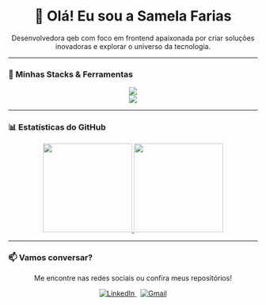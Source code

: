 <div align="center">

# 👋 Olá! Eu sou a Samela Farias

<p>Desenvolvedora qeb com foco em frontend apaixonada por criar soluções inovadoras e explorar o universo da tecnologia.</p>


</div>

---

### 🚀 Minhas Stacks & Ferramentas

<p align="center">
  <a href="https://skillicons.dev">
    <img src="https://skillicons.dev/icons?i=js,react,vite,ts,tailwind,html,css,bootstrap,figma&theme=dark" />
    <br>
    <img src="https://skillicons.dev/icons?i=nodejs,mysql,postgresql,electron" />
  </a>
</p>

---

### 📊 Estatísticas do GitHub

<p align="center">
  <a href="https://github.com/Samelafarias">
    <img height="180em" src="https://github-readme-stats.vercel.app/api?username=Samelafarias&show_icons=true&theme=tokyonight&include_all_commits=true&count_private=true"/>
    <img height="180em" src="https://github-readme-stats.vercel.app/api/top-langs/?username=Samelafarias&layout=compact&langs_count=7&theme=tokyonight"/>
  </a>
</p>

---

### 📫 Vamos conversar?

<p align="center">
  Me encontre nas redes sociais ou confira meus repositórios!
</p>
<p align="center">
  <a href="https://www.linkedin.com/in/samela-farias-6a153a2a2" target="_blank">
    <img src="https://img.shields.io/badge/LinkedIn-0077B5?style=for-the-badge&logo=linkedin&logoColor=white" alt="LinkedIn">
  </a>
  &nbsp;
  <a href="mailto:samelafarias2005@gmail.com" target='_blank'>
    <img src="https://img.shields.io/badge/Gmail-D14836?style=for-the-badge&logo=gmail&logoColor=white" alt="Gmail">
  </a>
</p>
